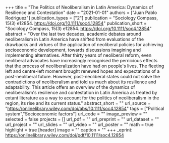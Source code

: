 +++
title = "The Politics of Neoliberalism in Latin America: Dynamics of Resilience and Contestation"
date = "2021-01-01"
authors = ["Juan Pablo Rodriguez"]
publication_types = ["2"]
publication = "Sociology Compass, 15(3) e12854. https://doi.org/10.1111/soc4.12854"
publication_short = "Sociology Compass, 15(3) e12854. https://doi.org/10.1111/soc4.12854"
abstract = "Over the last two decades, academic debates around neoliberalism in Latin America have shifted from evaluations of the drawbacks and virtues of the application of neoliberal policies for achieving socioeconomic development, towards discussions imagining and implementing alternatives. After thirty years of neoliberal reform, even neoliberal advocates have increasingly recognised the pernicious effects that the process of neoliberalization have had on people's lives. The fleeting left and centre-left moment brought renewed hopes and expectations of a post-neoliberal future. However, post-neoliberal states could not solve the contradictions of neoliberalism and told us much about its resilience and adaptability. This article offers an overview of the dynamics of neoliberalism's resilience and contestation in Latin America as treated by extant literature as a way to account for the politics of neoliberalism in the region, its rise and its current status."
abstract_short = ""
url_source = "https://onlinelibrary.wiley.com/doi/abs/10.1111/soc4.12854"
tags = ["Political system","Socioeconomic factors"]
url_code = ""
image_preview = ""
selected = false
projects = []
url_pdf = ""
url_preprint = ""
url_dataset = ""
url_project = ""
url_slides = ""
url_video = ""
url_poster = ""
math = true
highlight = true
[header]
image = ""
caption = ""
+++
_eprint: https://onlinelibrary.wiley.com/doi/pdf/10.1111/soc4.12854
